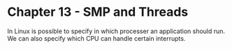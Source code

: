 
# Chapter 13 - SMP and Threads

In Linux is possible to specify in which processer an application should run. We
can also specify which CPU can handle certain interrupts.

